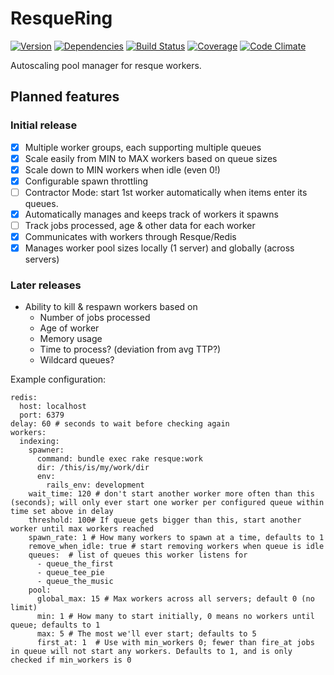 ResqueRing
==============

[![Version](http://allthebadges.io/wideopenspaces/resque_ring/badge_fury.png)](http://allthebadges.io/wideopenspaces/resque_ring/badge_fury)
[![Dependencies](http://allthebadges.io/wideopenspaces/resque_ring/gemnasium.png)](http://allthebadges.io/wideopenspaces/resque_ring/gemnasium)
[![Build Status](http://allthebadges.io/wideopenspaces/resque_ring/travis.png)](http://allthebadges.io/wideopenspaces/resque_ring/travis)
[![Coverage](http://allthebadges.io/wideopenspaces/resque_ring/coveralls.png)](http://allthebadges.io/wideopenspaces/resque_ring/coveralls)
[![Code Climate](http://allthebadges.io/wideopenspaces/resque_ring/code_climate.png)](http://allthebadges.io/wideopenspaces/resque_ring/code_climate)

Autoscaling pool manager for resque workers.

## Planned features

### Initial release

- [x] Multiple worker groups, each supporting multiple queues
- [x] Scale easily from MIN to MAX workers based on queue sizes
- [x] Scale down to MIN workers when idle (even 0!)
- [x] Configurable spawn throttling
- [ ] Contractor Mode: start 1st worker automatically when items enter its queues.
- [x] Automatically manages and keeps track of workers it spawns
- [ ] Track jobs processed, age & other data for each worker
- [x] Communicates with workers through Resque/Redis
- [x] Manages worker pool sizes locally (1 server) and globally (across servers)

### Later releases

* Ability to kill & respawn workers based on
  * Number of jobs processed
  * Age of worker
  * Memory usage
  * Time to process? (deviation from avg TTP?)
  * Wildcard queues?


Example configuration:

```
redis:
  host: localhost
  port: 6379
delay: 60 # seconds to wait before checking again
workers:
  indexing:
    spawner:
      command: bundle exec rake resque:work
      dir: /this/is/my/work/dir
      env:
        rails_env: development
    wait_time: 120 # don't start another worker more often than this (seconds); will only ever start one worker per configured queue within time set above in delay
    threshold: 100# If queue gets bigger than this, start another worker until max workers reached
    spawn_rate: 1 # How many workers to spawn at a time, defaults to 1
    remove_when_idle: true # start removing workers when queue is idle
    queues:  # list of queues this worker listens for
      - queue_the_first
      - queue_tee_pie
      - queue_the_music
    pool:
      global_max: 15 # Max workers across all servers; default 0 (no limit)
      min: 1 # How many to start initially, 0 means no workers until queue; defaults to 1
      max: 5 # The most we'll ever start; defaults to 5
      first_at: 1  # Use with min_workers 0; fewer than fire_at jobs in queue will not start any workers. Defaults to 1, and is only checked if min_workers is 0
```
